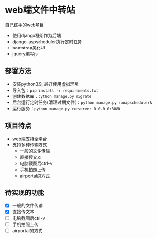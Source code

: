 # web端文件中转站

自己练手的web项目
- 使用django框架作为后端
- django-aspscheduler执行定时任务
- bootstrap美化UI
- jquery编写js

## 部署方法

- 安装python3.9, 最好使用虚拟环境
- 导入包：`pip install -r requirements.txt`
- 创建数据库：`python manage.py migrate`
- 后台运行定时任务(清理过期文件）：`python manage.py runapscheduler&`
- 运行服务：`python manage.py runserver 0.0.0.0:8080`


## 项目特点

- web端支持全平台
- 支持多种传输方式
  - 一般的文件传输
  - 直接传文本
  - 电脑截图后ctrl-v
  - 手机拍照上传
  - airportal的方式

## 待实现的功能

- [x] 一般的文件传输
- [x] 直接传文本
- [ ] 电脑截图后ctrl-v
- [ ] 手机拍照上传
- [ ] airportal的方式
